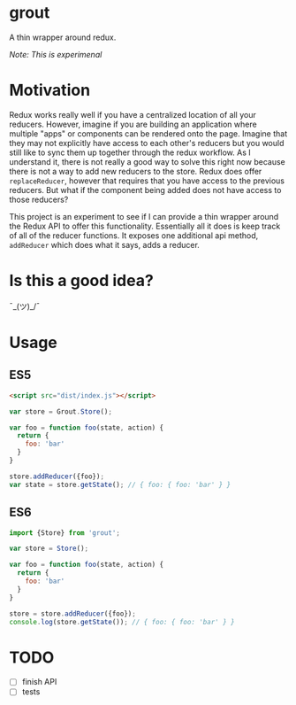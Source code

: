 grout
=====

A thin wrapper around redux.

*Note: This is experimenal*

# Motivation

Redux works really well if you have a centralized location of all your reducers. However, imagine if you are building an application where multiple "apps" or components can be rendered onto the page. Imagine that they may not explicitly have access to each other's reducers but you would still like to sync them up together through the redux workflow. As I understand it, there is not really a good way to solve this right now because there is not a way to add new reducers to the store. Redux does offer ```replaceReducer```, however that requires that you have access to the previous reducers. But what if the component being added does not have access to those reducers?

This project is an experiment to see if I can provide a thin wrapper around the Redux API to offer this functionality. Essentially all it does is keep track of all of the reducer functions. It exposes one additional api method, ```addReducer``` which does what it says, adds a reducer.

# Is this a good idea?

¯\_(ツ)_/¯

# Usage

## ES5

```html
<script src="dist/index.js"></script>
```

```js
var store = Grout.Store();

var foo = function foo(state, action) {
  return {
    foo: 'bar'
  }
}

store.addReducer({foo});
var state = store.getState(); // { foo: { foo: 'bar' } }
```

## ES6

```js
import {Store} from 'grout';

var store = Store();

var foo = function foo(state, action) {
  return {
    foo: 'bar'
  }
}

store = store.addReducer({foo});
console.log(store.getState()); // { foo: { foo: 'bar' } }
```

# TODO

- [ ] finish API
- [ ] tests